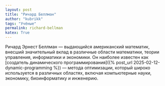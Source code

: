 ```yaml
---
layout: post
title: "Ричард Беллман"
author: "kubrikk"
tags: "Учёные"
permalink: richard-bellman
katex: True
---
```


Ричард Эрнест Беллман — выдающийся американский математик, внесший значительный вклад в различные области математики, теории управления, информатики и экономики. Он наиболее известен как [создатель динамического программирования]({% post_url 2025-02-12-dynamic-programming %}) — метода оптимизации, который широко используется в различных областях, включая компьютерные науки, экономику, биоинформатику и инженерию.

